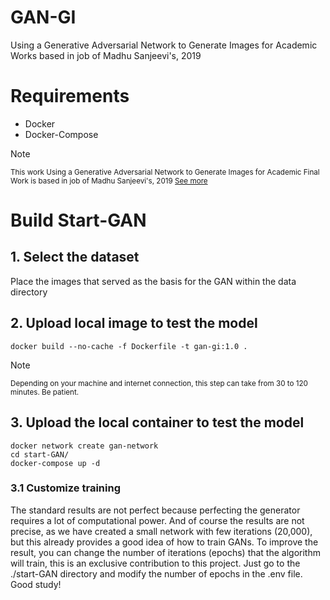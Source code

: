 # GAN-GI
Using a Generative Adversarial Network to Generate Images for Academic Works based in job of Madhu Sanjeevi's, 2019
# Requirements
- Docker
- Docker-Compose

> [!NOTE]
> <sup> This work Using a Generative Adversarial Network to Generate Images for Academic Final Work is based in job of Madhu Sanjeevi's, 2019 [See more](https://github.com/Madhu009/Deep-math-machine-learning.ai/tree/master/Gan's)</sup>

# Build Start-GAN 

## 1. Select the dataset

Place the images that served as the basis for the GAN within the data directory

## 2. Upload local image to test the model
```
docker build --no-cache -f Dockerfile -t gan-gi:1.0 .
```
> [!NOTE]
> <sup> Depending on your machine and internet connection, this step can take from 30 to 120 minutes. Be patient.</sup>

## 3. Upload the local container to test the model
```
docker network create gan-network
cd start-GAN/
docker-compose up -d
```
### 3.1 Customize training

The standard results are not perfect because perfecting the generator requires a lot of computational power. And of course the results are not precise, as we have created a small network with few iterations (20,000), but this already provides a good idea of how to train GANs. To improve the result, you can change the number of iterations (epochs) that the algorithm will train, this is an exclusive contribution to this project. Just go to the ./start-GAN directory and modify the number of epochs in the .env file.
Good study!